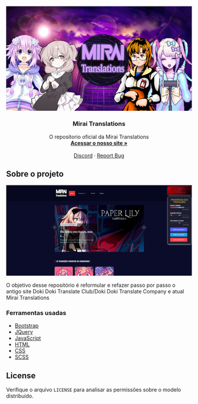 <!-- PROJECT LOGO -->
<br />
<p align="center">
  <a href="#">
    <img src="img/sidebar/Mirai2.jpg" alt="Logo">
  </a>

  <h3 align="center">Mirai Translations</h3>

  <p align="center">
    O reposítorio oficial da  Mirai Translations
    <br />
    <a href="https://www.miraitranslations.com.br/"><strong>Acessar o nosso site »</strong></a>
    <br />
    <br />
    <a href="https://discord.com/invite/mirai-translations-603325287832354855">Discord</a>
    ·
    <a href="https://github.com/MiraiTranslation/vercel/issues">Report Bug</a>
  </p>
</p>

<!-- ABOUT THE PROJECT -->

## Sobre o projeto

<img src="img/sidebar/oRvS7CL.png">

O objetivo desse repositório é reformular e refazer passo por passo o antigo site Doki Doki Translate Club/Doki Doki Translate Company e atual Mirai Translations

### Ferramentas usadas

- [Bootstrap](https://getbootstrap.com)
- [JQuery](https://jquery.com)
- [JavaScript]()
- [HTML]()
- [CSS]()
- [SCSS]()

<!-- LICENSE -->

## License

Verifique o arquivo `LICENSE` para analisar as permissões sobre o modelo distribuído.
